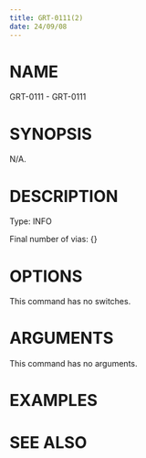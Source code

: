```yaml
---
title: GRT-0111(2)
date: 24/09/08
---
```


# NAME

GRT-0111 - GRT-0111

# SYNOPSIS

N/A.

# DESCRIPTION

Type: INFO

Final number of vias: {}

# OPTIONS

This command has no switches.

# ARGUMENTS

This command has no arguments.

# EXAMPLES

# SEE ALSO
